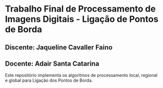# Trabalho Final de Processamento de Imagens Digitais - Ligação de Pontos de Borda
## Discente: Jaqueline Cavaller Faino
## Docente: Adair Santa Catarina

Este repositório implementa os algoritmos de processamento local, regional e global para Ligação dos Pontos de Borda.


